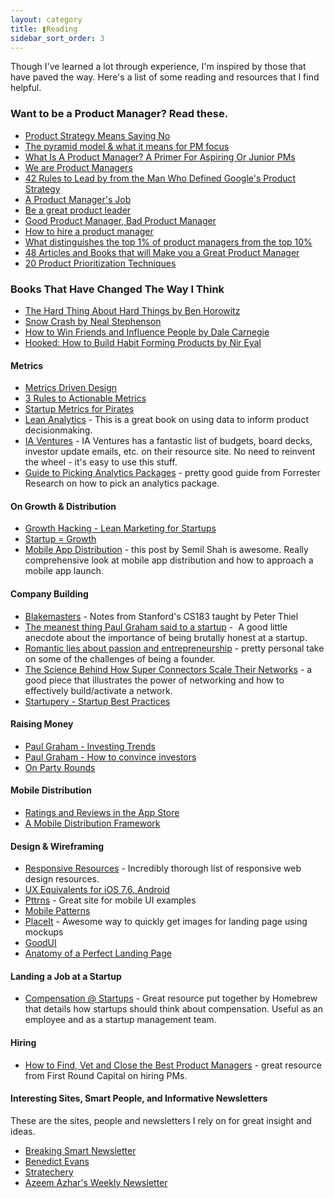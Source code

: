 ```yaml
---
layout: category
title: ❚Reading
sidebar_sort_order: 3
---
```


Though I've learned a lot through experience, I'm inspired by those that have paved the way. Here's a list of some reading and resources that I find helpful.

### Want to be a Product Manager? Read these.
 - [Product Strategy Means Saying No](http://insideintercom.io/product-strategy-means-saying-no/)
 - [The pyramid model & what it means for PM focus](http://blog.kentonkivestu.com/product-focus)
 - [What Is A Product Manager? A Primer For Aspiring Or Junior PMs](https://medium.com/career-pathing/a44f74a6ba59)
 - [We are Product Managers](http://venturegeneratedcontent.com/2013/07/11/we-are-product-managers/)
 - [42 Rules to Lead by from the Man Who Defined Google's Product Strategy](http://firstround.com/article/42-Rules-to-Lead-by-from-the-Man-Who-Defined-Googles-Product-Strategy)
 - [A Product Manager's Job](https://medium.com/what-i-learned-building/63c09a43d0ec)
 - [Be a great product leader](http://blog.adamnash.com/2011/12/16/be-a-great-product-leader/)
 - [Good Product Manager, Bad Product Manager](http://benhorowitz.files.wordpress.com/2010/05/good-product-manager.pdf)
 - [How to hire a product manager](https://www.kennethnorton.com/essays/productmanager.html)
 - [What distinguishes the top 1% of product managers from the top 10%](http://www.quora.com/Product-Management/What-distinguishes-the-Top-1-of-Product-Managers-from-the-Top-10/answer/Ian-McAllister?srid=3wR&st=ns)
 - [48 Articles and Books that will Make you a Great Product Manager](https://medium.com/p/aad5babee2f7)
 - [20 Product Prioritization Techniques](https://foldingburritos.com/product-prioritization-techniques/)

### Books That Have Changed The Way I Think

 - [The Hard Thing About Hard Things by Ben Horowitz](http://www.amazon.com/gp/product/B00DQ845EA/ref=as_li_ss_tl?ie=UTF8&camp=1789&creative=390957&creativeASIN=B00DQ845EA&linkCode=as2&tag=chriskurdziel-20)
 - [Snow Crash by Neal Stephenson](http://www.amazon.com/gp/product/B000FBJCJE/ref=as_li_ss_tl?ie=UTF8&camp=1789&creative=390957&creativeASIN=B000FBJCJE&linkCode=as2&tag=chriskurdziel-20)
 - [How to Win Friends and Influence People by Dale Carnegie](http://www.amazon.com/gp/product/B003WEAI4E/ref=as_li_ss_tl?ie=UTF8&camp=1789&creative=390957&creativeASIN=B003WEAI4E&linkCode=as2&tag=chriskurdziel-20)
 - [Hooked: How to Build Habit Forming Products by Nir Eyal](http://www.amazon.com/gp/product/B00HJ4A43S/ref=as_li_ss_tl?ie=UTF8&camp=1789&creative=390957&creativeASIN=B00HJ4A43S&linkCode=as2&tag=chriskurdziel-20)

#### Metrics
 - [Metrics Driven Design](http://www.slideshare.net/bokardo/metricsdriven-design-4317168)
 - [3 Rules to Actionable Metrics](http://www.ashmaurya.com/2010/07/3-rules-to-actionable-metrics/)
 - [Startup Metrics for Pirates](http://www.slideshare.net/dmc500hats/startup-metrics-for-pirates-long-version)
 - [Lean Analytics](http://www.amazon.com/gp/product/1449335675/ref=as_li_ss_tl?ie=UTF8&camp=1789&creative=390957&creativeASIN=1449335675&linkCode=as2&tag=chriskurdziel-20) - This is a great book on using data to inform product decisionmaking.
 - [IA Ventures](http://resources.iaventures.com/index.php) - IA Ventures has a fantastic list of budgets, board decks, investor update emails, etc. on their resource site. No need to reinvent the wheel - it's easy to use this stuff.
 - [Guide to Picking Analytics Packages](https://www.dropbox.com/s/zntpeztqu1j4tfd/Picking_Analytics.pdf) - pretty good guide from Forrester Research on how to pick an analytics package.

#### On Growth & Distribution
 - [Growth Hacking - Lean Marketing for Startups](http://www.slideshare.net/mattangriffel/growth-hacking)
 - [Startup = Growth](http://www.paulgraham.com/growth.html)
 - [Mobile App Distribution](http://blog.semilshah.com/2012/12/09/testing-a-mobile-distribution-framework/) - this post by Semil Shah is awesome. Really comprehensive look at mobile app distribution and how to approach a mobile app launch.

#### Company Building
 - [Blakemasters](http://blakemasters.com/peter-thiels-cs183-startup) - Notes from Stanford's CS183 taught by Peter Thiel
 - [The meanest thing Paul Graham said to a startup](http://brandonb.cc/no-filter-the-meanest-thing-paul-graham-said-to-a-startup) -  A good little anecdote about the importance of being brutally honest at a startup.
 - [Romantic lies about passion and entrepreneurship](http://blog.michellelaralin.com/romantic-lies) - pretty personal take on some of the challenges of being a founder.
 - [The Science Behind How Super Connectors Scale Their Networks](http://www.forbes.com/sites/michaelsimmons/2013/09/04/the-science-behind-how-super-connectors-scale-their-networks/) - a good piece that illustrates the power of networking and how to effectively build/activate a network.
 - [Startupery - Startup Best Practices](http://startupery.com/)

#### Raising Money
 - [Paul Graham - Investing Trends](http://www.paulgraham.com/invtrend.html)
 - [Paul Graham - How to convince investors](http://paulgraham.com/convince.html)
 - [On Party Rounds](http://blog.samaltman.com/party-rounds)

#### Mobile Distribution
 - [Ratings and Reviews in the App Store](http://appurify.com/blog/study-correlation-between-ratings-reviews-and-rankings-in-the-apple-app-store/)
 - [A Mobile Distribution Framework](http://blog.semilshah.com/2012/12/09/testing-a-mobile-distribution-framework/)

#### Design & Wireframing
 - [Responsive Resources](http://bradfrost.github.io/this-is-responsive/resources.html) - Incredibly thorough list of responsive web design resources.
 - [UX Equivalents for iOS 7,6, Android](http://kintek.com.au/blog/portkit-ux-metaphor-equivalents-for-ios-and-android/)
 - [Pttrns](http://pttrns.com/) - Great site for mobile UI examples
 - [Mobile Patterns](http://www.mobile-patterns.com/)
 - [PlaceIt](https://placeit.net/) - Awesome way to quickly get images for landing page using mockups
 - [GoodUI](http://www.goodui.org/)
 - [Anatomy of a Perfect Landing Page](http://www.formstack.com/the-anatomy-of-a-perfect-landing-page)

#### Landing a Job at a Startup
- [Compensation @ Startups](https://quip.com/HEB3Ah9dYD6o) - Great resource put together by Homebrew that details how startups should think about compensation. Useful as an employee and as a startup management team.

#### Hiring
- [How to Find, Vet and Close the Best Product Managers](http://firstround.com/review/find-vet-and-close-the-best-product-managers-heres-how/) - great resource from First Round Capital on hiring PMs.

#### Interesting Sites, Smart People, and Informative Newsletters
These are the sites, people and newsletters I rely on for great insight and ideas.
- [Breaking Smart Newsletter](http://breakingsmart.com/)
- [Benedict Evans](http://ben-evans.com/)
- [Stratechery](https://stratechery.com/)
- [Azeem Azhar's Weekly Newsletter](http://www.exponentialview.co/newsletter/)

